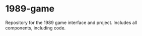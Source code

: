 # 1989-game
Repository for the 1989 game interface and project. Includes all components, including code.
